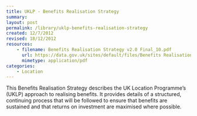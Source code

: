 ```yaml
---
title: UKLP - Benefits Realisation Strategy
summary: 
layout: post
permalink: /library/uklp-benefits-realisation-strategy
created: 12/7/2012
revised: 18/12/2012
resources:
    - filename: Benefits Realisation Strategy v2.0 Final_10.pdf
      url: https://data.gov.uk/sites/default/files/Benefits Realisation Strategy v2.0 Final_10.pdf
      mimetype: application/pdf
categories:
    - Location
---
```


<p>This Benefits Realisation Strategy describes the UK Location Programme’s (UKLP) approach to realising benefits.  It provides details of a structured, continuing process that will be followed to ensure that benefits are sustained and that returns on investment are maximised where possible.</p>

